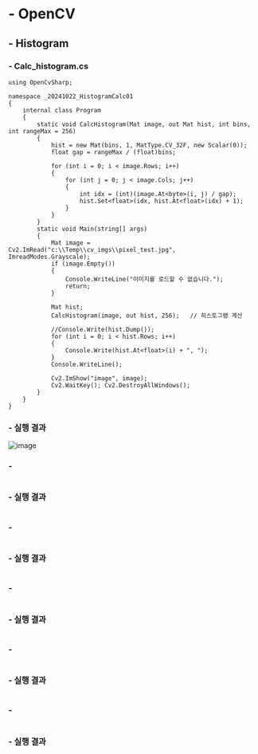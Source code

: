 # - OpenCV

## - Histogram

### - Calc_histogram.cs

```
using OpenCvSharp;

namespace _20241022_HistogramCalc01
{
    internal class Program
    {
        static void CalcHistogram(Mat image, out Mat hist, int bins, int rangeMax = 256)
        {
            hist = new Mat(bins, 1, MatType.CV_32F, new Scalar(0));
            float gap = rangeMax / (float)bins;

            for (int i = 0; i < image.Rows; i++)
            {
                for (int j = 0; j < image.Cols; j++)
                {
                    int idx = (int)(image.At<byte>(i, j) / gap);
                    hist.Set<float>(idx, hist.At<float>(idx) + 1);
                }
            }
        }
        static void Main(string[] args)
        {
            Mat image = Cv2.ImRead("c:\\Temp\\cv_imgs\\pixel_test.jpg", ImreadModes.Grayscale);
            if (image.Empty())
            {
                Console.WriteLine("이미지를 로드할 수 없습니다.");
                return;
            }

            Mat hist;
            CalcHistogram(image, out hist, 256);   // 히스토그램 계산

            //Console.Write(hist.Dump());
            for (int i = 0; i < hist.Rows; i++)
            {
                Console.Write(hist.At<float>(i) + ", ");
            }
            Console.WriteLine();

            Cv2.ImShow("image", image);
            Cv2.WaitKey(); Cv2.DestroyAllWindows();
        }
    }
}
```


### - 실행 결과


![image](https://github.com/user-attachments/assets/26797325-e562-4cc2-a45b-88a171ec9c13)


### - 

```

```


### - 실행 결과

```

```


### - 

```

```


### - 실행 결과

```

```


### - 

```

```


### - 실행 결과

```

```


### - 

```

```


### - 실행 결과

```

```


### - 

```

```


### - 실행 결과

```

```




